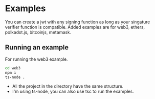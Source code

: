 # Examples
You can create a jwt with any signing function as long as your singature verifier function is compatible. Added examples are for web3, ethers, polkadot.js, bitcoinjs, metamask.

## Running an example
For running the web3 example.

```sh
cd web3
npm i
ts-node .
```
- All the project in the directory have the same structure.
- I'm using ts-node, you can also use tsc to run the examples.